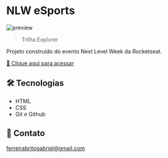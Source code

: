 # NLW eSports

![preview](./.github/preview.png)

> Trilha Explorer

Projeto construído do evento Next Level Week da Rocketseat.

[🔗 Clique aqui para acessar](https://maykbrito.github.io/nlw-esports-explorer/)

## 🛠 Tecnologias

-   HTML
-   CSS
-   Git e Github

## 💛 Contato

ferreirabritogabriel@gmail.com
